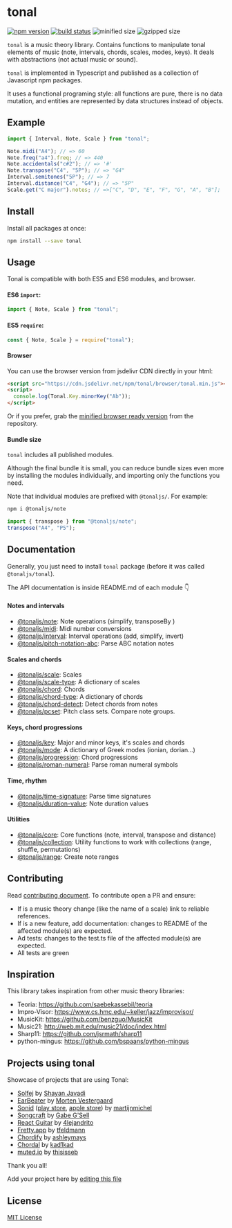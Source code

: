 # tonal

[![npm version](https://img.shields.io/npm/v/tonal.svg?style=flat-square)](https://www.npmjs.com/package/tonal)
[![build status](https://img.shields.io/github/workflow/status/tonaljs/tonal/tests?style=flat-square)](https://github.com/tonaljs/tonal/actions)
![minified size](https://img.shields.io/badge/minified-31.1kb-blue?style=flat-square)
![gzipped size](https://img.shields.io/badge/gzipped-11.01kb-blue?style=flat-square)

`tonal` is a music theory library. Contains functions to manipulate tonal
elements of music (note, intervals, chords, scales, modes, keys). It deals with
abstractions (not actual music or sound).

`tonal` is implemented in Typescript and published as a collection of Javascript
npm packages.

It uses a functional programing style: all functions are pure, there is no data
mutation, and entities are represented by data structures instead of objects.

## Example

```js
import { Interval, Note, Scale } from "tonal";

Note.midi("A4"); // => 60
Note.freq("a4").freq; // => 440
Note.accidentals("c#2"); // => '#'
Note.transpose("C4", "5P"); // => "G4"
Interval.semitones("5P"); // => 7
Interval.distance("C4", "G4"); // => "5P"
Scale.get("C major").notes; // =>["C", "D", "E", "F", "G", "A", "B"];
```

## Install

Install all packages at once:

```bash
npm install --save tonal
```

## Usage

Tonal is compatible with both ES5 and ES6 modules, and browser.

#### ES6 `import`:

```js
import { Note, Scale } from "tonal";
```

#### ES5 `require`:

```js
const { Note, Scale } = require("tonal");
```

#### Browser

You can use the browser version from jsdelivr CDN directly in your html:

```html
<script src="https://cdn.jsdelivr.net/npm/tonal/browser/tonal.min.js"></script>
<script>
  console.log(Tonal.Key.minorKey("Ab"));
</script>
```

Or if you prefer, grab the
[minified browser ready version](https://raw.githubusercontent.com/tonaljs/tonal/master/packages/tonal/browser/tonal.min.js)
from the repository.

#### Bundle size

`tonal` includes all published modules.

Although the final bundle it is small, you can
reduce bundle sizes even more by installing the modules individually, and
importing only the functions you need.

Note that individual modules are prefixed with `@tonaljs/`. For example:

```bash
npm i @tonaljs/note
```

```js
import { transpose } from "@tonaljs/note";
transpose("A4", "P5");
```

## Documentation

Generally, you just need to install `tonal` package (before it was called `@tonaljs/tonal`).

The API documentation is inside README.md of each module 👇

#### Notes and intervals

- [@tonaljs/note](/packages/note): Note operations (simplify, transposeBy )
- [@tonaljs/midi](/packages/midi): Midi number conversions
- [@tonaljs/interval](/packages/interval): Interval operations (add, simplify,
  invert)
- [@tonaljs/pitch-notation-abc](/packages/pitch-notation-abc): Parse ABC
  notation notes

#### Scales and chords

- [@tonaljs/scale](/packages/scale): Scales
- [@tonaljs/scale-type](/packages/scale-type): A dictionary of scales
- [@tonaljs/chord](/packages/chord): Chords
- [@tonaljs/chord-type](/packages/chord-type): A dictionary of chords
- [@tonaljs/chord-detect](/packages/chord-detect): Detect chords from notes
- [@tonaljs/pcset](/packages/pcset): Pitch class sets. Compare note groups.

#### Keys, chord progressions

- [@tonaljs/key](/packages/key): Major and minor keys, it's scales and chords
- [@tonaljs/mode](/packages/mode): A dictionary of Greek modes (ionian,
  dorian...)
- [@tonaljs/progression](/packages/progression): Chord progressions
- [@tonaljs/roman-numeral](/packages/roman-numeral): Parse roman numeral symbols

#### Time, rhythm

- [@tonaljs/time-signature](/packages/time-signature): Parse time signatures
- [@tonaljs/duration-value](/packages/duration-value): Note duration values

#### Utilities

- [@tonaljs/core](/packages/core): Core functions (note, interval, transpose and
  distance)
- [@tonaljs/collection](/packages/collection): Utility functions to work with
  collections (range, shuffle, permutations)
- [@tonaljs/range](/packages/range): Create note ranges

## Contributing

Read [contributing document](/docs/CONTRIBUTING.md). To contribute open a PR and ensure:

- If is a music theory change (like the name of a scale) link to reliable references.
- If is a new feature, add documentation: changes to README of the affected module(s) are expected.
- Ad tests: changes to the test.ts file of the affected module(s) are expected.
- All tests are green

## Inspiration

This library takes inspiration from other music theory libraries:

- Teoria: https://github.com/saebekassebil/teoria
- Impro-Visor: https://www.cs.hmc.edu/~keller/jazz/improvisor/
- MusicKit: https://github.com/benzguo/MusicKit
- Music21: http://web.mit.edu/music21/doc/index.html
- Sharp11: https://github.com/jsrmath/sharp11
- python-mingus: https://github.com/bspaans/python-mingus

## Projects using tonal

Showcase of projects that are using Tonal:

- [Solfej](https://www.solfej.io/) by
  [Shayan Javadi](https://github.com/ShayanJavadi)
- [EarBeater](https://www.earbeater.com/online-ear-training/) by
  [Morten Vestergaard](https://github.com/vellebelle)
- [Sonid](https://sonid.app/)
  ([play store](https://play.google.com/store/apps/details?id=org.stroopwafel.music.app),
  [apple store](https://apps.apple.com/us/app/sonid/id1490221762?ls=1)) by
  [martijnmichel](https://github.com/martijnmichel)
- [Songcraft](https://songcraft.io/) by
  [Gabe G'Sell](https://github.com/gabergg)
- [React Guitar](https://react-guitar.com/) by
  [4lejandrito](https://github.com/4lejandrito)
- [Fretty.app](https://fretty.app/) by [tfeldmann](https://github.com/tfeldmann)
- [Chordify](https://ashleymays.github.io/Chordify) by [ashleymays](https://github.com/ashleymays)
- [Chordal](https://chordal.vercel.app) by [kad1kad](https://github.com/kad1kad)
- [muted.io](https://muted.io/) by [thisisseb](https://github.com/thisisseb)

Thank you all!

Add your project here by
[editing this file](https://github.com/tonaljs/tonal/edit/main/README.md)

## License

[MIT License](docs/LICENSE)
